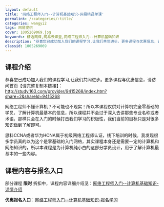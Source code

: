 ```yaml
---
layout: default
title: '网络工程师入门--计算机基础知识-网易精品单课'
permalink: /:categories/:title/
categories: wangyi2
tags: 网易提供
cover: 1005269069.jpg
keywords: 精选网课,网易云课堂,网络工程师入门--计算机基础知识
description: "恭喜您已成功加入我们的课程学习,让我们共同进步。更多课程与优惠信息，请访问首页【请完整复制本链接】：http://study.163.com/provider/9415268/index.h"
classid: 1005269069
---
```


## 课程介绍

恭喜您已成功加入我们的课程学习,让我们共同进步。更多课程与优惠信息，请访问首页【请完整复制本链接】：
http://study.163.com/provider/9415268/index.htm?share=2&shareId=9415268

网络工程师不懂计算机？不可能也不现实！所以本课程仅供对计算机完全零基础的学员，了解计算机最基本的信息，所以课程并不会过于深入去讲那些专业名称或者术语，那样只会在入门的时候打击我们学习的积极性，我们当前的目标只是对很多知识做到了解即可。

思科CCNA或者华为HCNA属于初级网络工程师认证，线下培训的时候，我发现很多学员真的以为这个是零基础的入门网络，其实课程本身还是需要一定的计算机和网络知识的，所以本课程是为计算机纯小白的这部分学员设计，用于了解计算机最基本的一些内容。

## 课程内容与报名入口

部分课程 **限时** 折扣中，课程内容详细介绍见：[网络工程师入门--计算机基础知识-详情介绍](https://study.163.com/course/introduction/1005269069.htm?share=1&shareId=1025206652&utm_campaign=share&utm_medium=iphoneShare&utm_source=&utm_u=1025206652)

**优惠报名入口**：[网络工程师入门--计算机基础知识-报名学习](https://study.163.com/course/introduction/1005269069.htm?share=1&shareId=1025206652&utm_campaign=share&utm_medium=iphoneShare&utm_source=&utm_u=1025206652)

